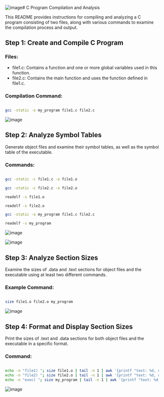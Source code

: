 ![image](https://github.com/user-attachments/assets/693c10f7-7cbc-44ab-830b-24ed8d51adb5)# C Program Compilation and Analysis

This README provides instructions for compiling and analyzing a C program consisting of two files, along with various commands to examine the compilation process and output.

## Step 1: Create and Compile C Program

### Files:

- file1.c: Contains a function and one or more global variables used in this function.
- file2.c: Contains the main function and uses the function defined in file1.c.

### Compilation Command:

```bash

gcc -static -o my_program file1.c file2.c

```
![image](https://github.com/user-attachments/assets/ecfd39c1-2a5d-47e6-968c-5afb6aeacc5d)


## Step 2: Analyze Symbol Tables

Generate object files and examine their symbol tables, as well as the symbol table of the executable.

### Commands:

```bash

gcc -static -c file1.c -o file1.o

gcc -static -c file2.c -o file2.o

readelf -s file1.o

readelf -s file2.o

gcc -static -o my_program file1.c file2.c

readelf -s my_program

```

![image](https://github.com/user-attachments/assets/e08b111e-a717-4ee3-9536-152e8aa32db0)

![image](https://github.com/user-attachments/assets/f08e1b52-def9-436f-8098-c2cdb0de2d1c)




## Step 3: Analyze Section Sizes

Examine the sizes of .data and .text sections for object files and the executable using at least two different commands.

### Example Command:

```bash

size file1.o file2.o my_program

```

![image](https://github.com/user-attachments/assets/2a6823be-75d1-48f6-8cdb-afbe5d9ee2f9)



## Step 4: Format and Display Section Sizes

Print the sizes of .text and .data sections for both object files and the executable in a specific format.

### Command:

```bash

echo -n "file1) "; size file1.o | tail -n 1 | awk '{printf "text: %d, data: %d\n", $1, $2}'
echo -n "file2) "; size file2.o | tail -n 1 | awk '{printf "text: %d, data: %d\n", $1, $2}'
echo -n "exec) "; size my_program | tail -n 1 | awk '{printf "text: %d, data: %d\n", $1, $2}'

```

![image](https://github.com/user-attachments/assets/d4d0d090-bfcc-48ce-8f29-d08dc8a3dece)


